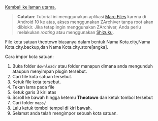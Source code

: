 [Kembali ke laman utama.](index.md)

> **Catatan**: Tutorial ini menggunakan aplikasi [Marc Files](https://play.google.com/store/apps/details?id=com.marc.files) karena di Android 10 ke atas, akses menggunakan ZArchiver tanpa root akan diblokir. Jika tetap ingin menggunakan ZArchiver, Anda perlu melakukan *rooting* atau menggunakan [Shizuku](https://shizuku.rikka.app/).

File kota satuan theotown biasanya dalam bentuk Nama Kota.city,Nama Kota.city.backup,dan Nama Kota.city.store\[angka\].

Cara impor kota satuan:

1. Buka folder `download/` atau folder manapun dimana anda mengunduh ataupun menyimpan plugin tersebut.
2. Cari file kota satuan tersebut.
3. Ketuk file kota tersebut. 
4. Tekan lama pada file
5. Ketuk garis 3 kiri atas
6. Scroll ke bawah hingga ketemu **Theotown** dan ketuk tombol tersebut
7. Cari folder `maps/`
8. Lalu ketuk tombol tempel di kiri bawah.
9. Selamat anda telah mengimpor sebuah kota satuan.